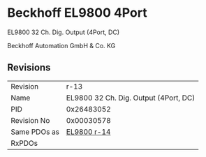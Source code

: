 # Beckhoff EL9800 4Port

EL9800 32 Ch. Dig. Output (4Port, DC)

Beckhoff Automation GmbH & Co. KG



## Revisions
<table>
<tr>
<td>Revision</td>
<td>r-13</td>
</tr>
<tr>
<td>Name</td>
<td>EL9800 32 Ch. Dig. Output (4Port, DC)</td>
</tr>
<tr>
<td>PID</td>
<td>0x26483052</td>
</tr>
<tr>
<td>Revision No</td>
<td>0x00030578</td>
</tr>
<tr>
<td>Same PDOs as</td>
<td><a href="EL9800.md">EL9800 r-14</a></td>
</tr>
<tr>
<td>RxPDOs</td>
<td></td>
</tr>
</table>
